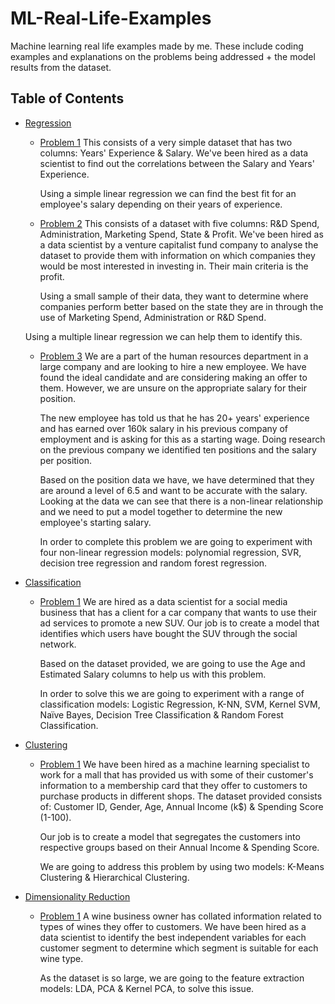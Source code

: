 # ML-Real-Life-Examples
Machine learning real life examples made by me. These include coding examples and explanations on the problems being addressed + the model results from the dataset.

## Table of Contents
* [Regression](https://github.com/Achronus/ML-Real-Life-Examples/wiki/Regression)
   * [Problem 1](https://github.com/Achronus/ML-Real-Life-Examples/wiki/Regression#problem-1)
     This consists of a very simple dataset that has two columns: Years' Experience & Salary. We've been hired as a data scientist to find out the correlations between the Salary and Years' Experience.

     Using a simple linear regression we can find the best fit for an employee's salary depending on their years of experience.

   * [Problem 2](https://github.com/Achronus/ML-Real-Life-Examples/wiki/Regression#problem-2)
     This consists of a dataset with five columns: R&D Spend, Administration, Marketing Spend, State & Profit. We've been hired as a data scientist by a venture capitalist fund company to analyse the dataset to provide them with information on which companies they would be most interested in investing in. Their main criteria is the profit.

     Using a small sample of their data, they want to determine where companies perform better based on the state they are in through the use of Marketing Spend, Administration or R&D Spend.

    Using a multiple linear regression we can help them to identify this.

   * [Problem 3](https://github.com/Achronus/ML-Real-Life-Examples/wiki/Regression#problem-3)
     We are a part of the human resources department in a large company and are looking to hire a new employee. We have found the ideal candidate and are considering making an offer to them. However, we are unsure on the appropriate salary for their position.

     The new employee has told us that he has 20+ years' experience and has earned over 160k salary in his previous company of employment and is asking for this as a starting wage. Doing research on the previous company we identified ten positions and the salary per position.

     Based on the position data we have, we have determined that they are around a level of 6.5 and want to be accurate with the salary. Looking at the data we can see that there is a non-linear relationship and we need to put a model together to determine the new employee's starting salary.

     In order to complete this problem we are going to experiment with four non-linear regression models: polynomial regression, SVR, decision tree regression and random forest regression.

* [Classification]()
   * [Problem 1]()
     We are hired as a data scientist for a social media business that has a client for a car company that wants to use their ad services to promote a new SUV. Our job is to create a model that identifies which users have bought the SUV through the social network.

     Based on the dataset provided, we are going to use the Age and Estimated Salary columns to help us with this problem.

     In order to solve this we are going to experiment with a range of classification models: Logistic Regression, K-NN, SVM, Kernel SVM, Naïve Bayes, Decision Tree Classification & Random Forest Classification.

* [Clustering]()
   * [Problem 1]()
     We have been hired as a machine learning specialist to work for a mall that has provided us with some of their customer's information to a membership card that they offer to customers to purchase products in different shops. The dataset provided consists of: Customer ID, Gender, Age, Annual Income (k$) & Spending Score (1-100).

     Our job is to create a model that segregates the customers into respective groups based on their Annual Income & Spending Score.

     We are going to address this problem by using two models: K-Means Clustering & Hierarchical Clustering.

* [Dimensionality Reduction]()
   * [Problem 1]()
     A wine business owner has collated information related to types of wines they offer to customers. We have been hired as a data scientist to identify the best independent variables for each customer segment to determine which segment is suitable for each wine type.

     As the dataset is so large, we are going to the feature extraction models: LDA, PCA & Kernel PCA, to solve this issue.
